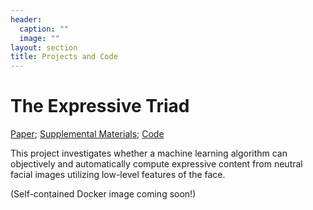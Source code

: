 ```yaml
---
header:
  caption: ""
  image: ""
layout: section
title: Projects and Code
---
```


# The Expressive Triad
[Paper](https://www.frontiersin.org/articles/10.3389/fpsyg.2021.612923/full); [Supplemental Materials](https://www.frontiersin.org/articles/10.3389/fpsyg.2021.612923/full#supplementary-material); [Code](https://github.com/d-bohn/faceplyr)

This project investigates whether a machine learning algorithm can objectively and automatically compute expressive content from neutral facial images utilizing low-level features of the face.

(Self-contained Docker image coming soon!)